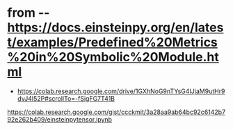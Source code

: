 # from -- https://docs.einsteinpy.org/en/latest/examples/Predefined%20Metrics%20in%20Symbolic%20Module.html

* https://colab.research.google.com/drive/1GXhNoG9nTYsG4IJjaM9utHr9dvJ4I52P#scrollTo=-fSigFG7T41B

https://colab.research.google.com/gist/ccckmit/3a28aa9ab64bc92c6142b792e262b409/einsteinpytensor.ipynb
